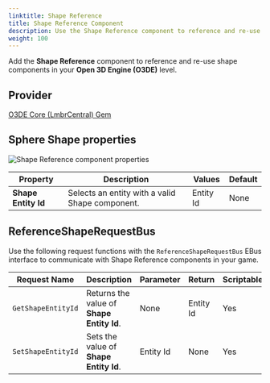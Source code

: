 ```yaml
---
linktitle: Shape Reference
title: Shape Reference Component
description: Use the Shape Reference component to reference and re-use shape components in your Open 3D Engine (O3DE) level.
weight: 100
---
```


Add the **Shape Reference** component to reference and re-use shape components in your **Open 3D Engine (O3DE)** level.

## Provider

[O3DE Core (LmbrCentral) Gem](/docs/user-guide/gems/reference/o3de-core)

## Sphere Shape properties

![Shape Reference component properties](/images/user-guide/components/reference/shape/shape-reference-component.png)

| Property | Description | Values | Default |
|-|-|-|-|
| **Shape Entity Id** | Selects an entity with a valid Shape component. | Entity Id | None |


## ReferenceShapeRequestBus

Use the following request functions with the `ReferenceShapeRequestBus` EBus interface to communicate with Shape Reference components in your game.

| Request Name | Description | Parameter | Return | Scriptable |
|-|-|-|-|-|
| `GetShapeEntityId` | Returns the value of **Shape Entity Id**. | None | Entity Id | Yes |
| `SetShapeEntityId` | Sets the value of **Shape Entity Id**. | Entity Id | None | Yes |
